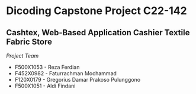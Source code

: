 # Dicoding Capstone Project C22-142
Cashtex, Web-Based Application Cashier Textile Fabric Store
--
*Project Team*
- F500X1053 - Reza Ferdian
- F452X0982 - Faturrachman Mochammad
- F120X0179 - Gregorius Damar Prakoso Pulunggono
- F500X1051 - Aldi Findani
